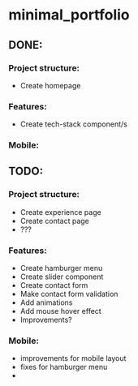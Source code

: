 # minimal_portfolio

## DONE:

### Project structure:

- Create homepage

### Features:

- Create tech-stack component/s

### Mobile:

## TODO:

### Project structure:

- Create experience page
- Create contact page
- ???

### Features:

- Create hamburger menu
- Create slider component
- Create contact form
- Make contact form validation
- Add animations
- Add mouse hover effect
- Improvements?

### Mobile:

- improvements for mobile layout
- fixes for hamburger menu
-
